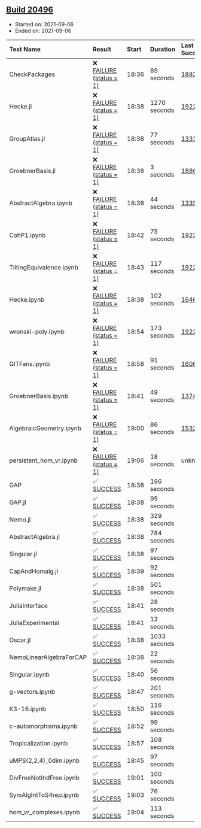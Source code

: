 ## [Build 20496](https://oscarci.mathematik.uni-kl.de/job/oscar/20496/)

* Started on: 2021-09-06
* Ended on: 2021-09-06

| Test Name    | Result | Start | Duration | Last Success | First Failure |
|:-------------|:-------|:------|:---------|:-------------|:--------------|
| CheckPackages | ❌ [FAILURE (status = 1)](https://oscarci.mathematik.uni-kl.de/job/oscar/20496/artifact/logs/build-20496/CheckPackages.log) | 18:36 | 89 seconds | [18822](https://oscarci.mathematik.uni-kl.de/job/oscar/18822/) | [18823](https://oscarci.mathematik.uni-kl.de/job/oscar/18823/) |
| Hecke.jl | ❌ [FAILURE (status = 1)](https://oscarci.mathematik.uni-kl.de/job/oscar/20496/artifact/logs/build-20496/Hecke.jl.log) | 18:38 | 1270 seconds | [19222](https://oscarci.mathematik.uni-kl.de/job/oscar/19222/) | [20152](https://oscarci.mathematik.uni-kl.de/job/oscar/20152/) |
| GroupAtlas.jl | ❌ [FAILURE (status = 1)](https://oscarci.mathematik.uni-kl.de/job/oscar/20496/artifact/logs/build-20496/GroupAtlas.jl.log) | 18:38 | 77 seconds | [13311](https://oscarci.mathematik.uni-kl.de/job/oscar/13311/) | [13312](https://oscarci.mathematik.uni-kl.de/job/oscar/13312/) |
| GroebnerBasis.jl | ❌ [FAILURE (status = 1)](https://oscarci.mathematik.uni-kl.de/job/oscar/20496/artifact/logs/build-20496/GroebnerBasis.jl.log) | 18:38 | 3 seconds | [18864](https://oscarci.mathematik.uni-kl.de/job/oscar/18864/) | [18865](https://oscarci.mathematik.uni-kl.de/job/oscar/18865/) |
| AbstractAlgebra.ipynb | ❌ [FAILURE (status = 1)](https://oscarci.mathematik.uni-kl.de/job/oscar/20496/artifact/logs/build-20496/AbstractAlgebra.ipynb.log) | 18:38 | 44 seconds | [13355](https://oscarci.mathematik.uni-kl.de/job/oscar/13355/) | [13356](https://oscarci.mathematik.uni-kl.de/job/oscar/13356/) |
| CohP1.ipynb | ❌ [FAILURE (status = 1)](https://oscarci.mathematik.uni-kl.de/job/oscar/20496/artifact/logs/build-20496/CohP1.ipynb.log) | 18:42 | 75 seconds | [19222](https://oscarci.mathematik.uni-kl.de/job/oscar/19222/) | [20152](https://oscarci.mathematik.uni-kl.de/job/oscar/20152/) |
| TiltingEquivalence.ipynb | ❌ [FAILURE (status = 1)](https://oscarci.mathematik.uni-kl.de/job/oscar/20496/artifact/logs/build-20496/TiltingEquivalence.ipynb.log) | 18:43 | 117 seconds | [19222](https://oscarci.mathematik.uni-kl.de/job/oscar/19222/) | [20152](https://oscarci.mathematik.uni-kl.de/job/oscar/20152/) |
| Hecke.ipynb | ❌ [FAILURE (status = 1)](https://oscarci.mathematik.uni-kl.de/job/oscar/20496/artifact/logs/build-20496/Hecke.ipynb.log) | 18:38 | 102 seconds | [16463](https://oscarci.mathematik.uni-kl.de/job/oscar/16463/) | [16464](https://oscarci.mathematik.uni-kl.de/job/oscar/16464/) |
| wronski-poly.ipynb | ❌ [FAILURE (status = 1)](https://oscarci.mathematik.uni-kl.de/job/oscar/20496/artifact/logs/build-20496/wronski-poly.ipynb.log) | 18:54 | 173 seconds | [19222](https://oscarci.mathematik.uni-kl.de/job/oscar/19222/) | [20152](https://oscarci.mathematik.uni-kl.de/job/oscar/20152/) |
| GITFans.ipynb | ❌ [FAILURE (status = 1)](https://oscarci.mathematik.uni-kl.de/job/oscar/20496/artifact/logs/build-20496/GITFans.ipynb.log) | 18:58 | 91 seconds | [16068](https://oscarci.mathematik.uni-kl.de/job/oscar/16068/) | [16069](https://oscarci.mathematik.uni-kl.de/job/oscar/16069/) |
| GroebnerBasis.ipynb | ❌ [FAILURE (status = 1)](https://oscarci.mathematik.uni-kl.de/job/oscar/20496/artifact/logs/build-20496/GroebnerBasis.ipynb.log) | 18:41 | 49 seconds | [13748](https://oscarci.mathematik.uni-kl.de/job/oscar/13748/) | [13749](https://oscarci.mathematik.uni-kl.de/job/oscar/13749/) |
| AlgebraicGeometry.ipynb | ❌ [FAILURE (status = 1)](https://oscarci.mathematik.uni-kl.de/job/oscar/20496/artifact/logs/build-20496/AlgebraicGeometry.ipynb.log) | 19:00 | 86 seconds | [15322](https://oscarci.mathematik.uni-kl.de/job/oscar/15322/) | [15323](https://oscarci.mathematik.uni-kl.de/job/oscar/15323/) |
| persistent_hom_vr.ipynb | ❌ [FAILURE (status = 1)](https://oscarci.mathematik.uni-kl.de/job/oscar/20496/artifact/logs/build-20496/persistent_hom_vr.ipynb.log) | 19:06 | 18 seconds | unknown | unknown |
| GAP | ✅ [SUCCESS](https://oscarci.mathematik.uni-kl.de/job/oscar/20496/artifact/logs/build-20496/GAP.log) | 18:38 | 196 seconds |  |  |
| GAP.jl | ✅ [SUCCESS](https://oscarci.mathematik.uni-kl.de/job/oscar/20496/artifact/logs/build-20496/GAP.jl.log) | 18:38 | 95 seconds |  |  |
| Nemo.jl | ✅ [SUCCESS](https://oscarci.mathematik.uni-kl.de/job/oscar/20496/artifact/logs/build-20496/Nemo.jl.log) | 18:38 | 329 seconds |  |  |
| AbstractAlgebra.jl | ✅ [SUCCESS](https://oscarci.mathematik.uni-kl.de/job/oscar/20496/artifact/logs/build-20496/AbstractAlgebra.jl.log) | 18:38 | 784 seconds |  |  |
| Singular.jl | ✅ [SUCCESS](https://oscarci.mathematik.uni-kl.de/job/oscar/20496/artifact/logs/build-20496/Singular.jl.log) | 18:38 | 97 seconds |  |  |
| CapAndHomalg.jl | ✅ [SUCCESS](https://oscarci.mathematik.uni-kl.de/job/oscar/20496/artifact/logs/build-20496/CapAndHomalg.jl.log) | 18:39 | 92 seconds |  |  |
| Polymake.jl | ✅ [SUCCESS](https://oscarci.mathematik.uni-kl.de/job/oscar/20496/artifact/logs/build-20496/Polymake.jl.log) | 18:38 | 501 seconds |  |  |
| JuliaInterface | ✅ [SUCCESS](https://oscarci.mathematik.uni-kl.de/job/oscar/20496/artifact/logs/build-20496/JuliaInterface.log) | 18:41 | 28 seconds |  |  |
| JuliaExperimental | ✅ [SUCCESS](https://oscarci.mathematik.uni-kl.de/job/oscar/20496/artifact/logs/build-20496/JuliaExperimental.log) | 18:41 | 13 seconds |  |  |
| Oscar.jl | ✅ [SUCCESS](https://oscarci.mathematik.uni-kl.de/job/oscar/20496/artifact/logs/build-20496/Oscar.jl.log) | 18:38 | 1033 seconds |  |  |
| NemoLinearAlgebraForCAP | ✅ [SUCCESS](https://oscarci.mathematik.uni-kl.de/job/oscar/20496/artifact/logs/build-20496/NemoLinearAlgebraForCAP.log) | 18:38 | 22 seconds |  |  |
| Singular.ipynb | ✅ [SUCCESS](https://oscarci.mathematik.uni-kl.de/job/oscar/20496/artifact/logs/build-20496/Singular.ipynb.log) | 18:40 | 56 seconds |  |  |
| g-vectors.ipynb | ✅ [SUCCESS](https://oscarci.mathematik.uni-kl.de/job/oscar/20496/artifact/logs/build-20496/g-vectors.ipynb.log) | 18:47 | 201 seconds |  |  |
| K3-16.ipynb | ✅ [SUCCESS](https://oscarci.mathematik.uni-kl.de/job/oscar/20496/artifact/logs/build-20496/K3-16.ipynb.log) | 18:50 | 116 seconds |  |  |
| c-automorphisms.ipynb | ✅ [SUCCESS](https://oscarci.mathematik.uni-kl.de/job/oscar/20496/artifact/logs/build-20496/c-automorphisms.ipynb.log) | 18:52 | 99 seconds |  |  |
| Tropicalization.ipynb | ✅ [SUCCESS](https://oscarci.mathematik.uni-kl.de/job/oscar/20496/artifact/logs/build-20496/Tropicalization.ipynb.log) | 18:57 | 108 seconds |  |  |
| uMPS(2,2,4)_0dim.ipynb | ✅ [SUCCESS](https://oscarci.mathematik.uni-kl.de/job/oscar/20496/artifact/logs/build-20496/uMPS-2-2-4-_0dim.ipynb.log) | 18:45 | 97 seconds |  |  |
| DivFreeNotIndFree.ipynb | ✅ [SUCCESS](https://oscarci.mathematik.uni-kl.de/job/oscar/20496/artifact/logs/build-20496/DivFreeNotIndFree.ipynb.log) | 19:01 | 100 seconds |  |  |
| SymAlgIntToS4rep.ipynb | ✅ [SUCCESS](https://oscarci.mathematik.uni-kl.de/job/oscar/20496/artifact/logs/build-20496/SymAlgIntToS4rep.ipynb.log) | 19:03 | 76 seconds |  |  |
| hom_vr_complexes.ipynb | ✅ [SUCCESS](https://oscarci.mathematik.uni-kl.de/job/oscar/20496/artifact/logs/build-20496/hom_vr_complexes.ipynb.log) | 19:04 | 113 seconds |  |  |
